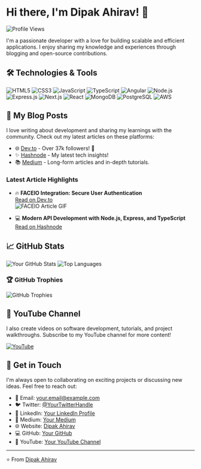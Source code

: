 # Hi there, I'm Dipak Ahirav! 👋

![Profile Views](https://komarev.com/ghpvc/?username=Dipak-Ahirav&color=blue)

I'm a passionate developer with a love for building scalable and efficient applications. I enjoy sharing my knowledge and experiences through blogging and open-source contributions.

## 🛠️ Technologies & Tools

![HTML5](https://img.shields.io/badge/HTML5-E34F26?style=for-the-badge&logo=html5&logoColor=white)
![CSS3](https://img.shields.io/badge/CSS3-1572B6?style=for-the-badge&logo=css3&logoColor=white)
![JavaScript](https://img.shields.io/badge/JavaScript-323330?style=for-the-badge&logo=javascript&logoColor=F7DF1E)
![TypeScript](https://img.shields.io/badge/TypeScript-007ACC?style=for-the-badge&logo=typescript&logoColor=white)
![Angular](https://img.shields.io/badge/Angular-DD0031?style=for-the-badge&logo=angular&logoColor=white)
![Node.js](https://img.shields.io/badge/Node.js-339933?style=for-the-badge&logo=nodedotjs&logoColor=white)
![Express.js](https://img.shields.io/badge/Express.js-000000?style=for-the-badge&logo=express&logoColor=white)
![Next.js](https://img.shields.io/badge/Next.js-000000?style=for-the-badge&logo=nextdotjs&logoColor=white)
![React](https://img.shields.io/badge/React-61DAFB?style=for-the-badge&logo=react&logoColor=white)
![MongoDB](https://img.shields.io/badge/MongoDB-47A248?style=for-the-badge&logo=mongodb&logoColor=white)
![PostgreSQL](https://img.shields.io/badge/PostgreSQL-336791?style=for-the-badge&logo=postgresql&logoColor=white)
![AWS](https://img.shields.io/badge/AWS-232F3E?style=for-the-badge&logo=amazonaws&logoColor=white)

## 🚀 My Blog Posts

I love writing about development and sharing my learnings with the community. Check out my latest articles on these platforms:

- 🌐 [Dev.to](https://dev.to/dipakahirav) - Over 37k followers! 🎉
- ✨ [Hashnode](https://hashnode.com/@dipakahirav) - My latest tech insights!
- 📚 [Medium](https://medium.com/@dipaksahirav) - Long-form articles and in-depth tutorials.

### Latest Article Highlights

- 🔥 **FACEIO Integration: Secure User Authentication**  
  [Read on Dev.to](https://dev.to/dipakahirav/faceio-integration-secure-user-authentication)  
  ![FACEIO Article GIF](https://path/to/your/gif.gif)

- 💻 **Modern API Development with Node.js, Express, and TypeScript**  
  [Read on Hashnode](https://hashnode.com/@dipakahirav/modern-api-development-with-nodejs-express-typescript)

## 📈 GitHub Stats

![Your GitHub Stats](https://github-readme-stats.vercel.app/api?username=Dipak-Ahirav&show_icons=true&theme=radical)
![Top Languages](https://github-readme-stats.vercel.app/api/top-langs/?username=Dipak-Ahirav&layout=compact&theme=radical)

### 🏆 GitHub Trophies
![GitHub Trophies](https://github-profile-trophy.vercel.app/?username=Dipak-Ahirav&theme=radical&no-frame=true&margin-w=15&margin-h=15)

## 🎥 YouTube Channel

I also create videos on software development, tutorials, and project walkthroughs. Subscribe to my YouTube channel for more content!

[![YouTube](https://img.shields.io/badge/YouTube-FF0000?style=for-the-badge&logo=youtube&logoColor=white)](https://www.youtube.com/@DevDivewithDipak)

## 📝 Get in Touch

I'm always open to collaborating on exciting projects or discussing new ideas. Feel free to reach out:

- 📧 Email: [your.email@example.com](mailto:dipaksahirav@gmail.com)
- 🐦 Twitter: [@YourTwitterHandle](https://x.com/DipakAhirav)
- 💼 LinkedIn: [Your LinkedIn Profile](https://www.linkedin.com/in/dipak-ahirav-606bba128/)
- 📝 Medium: [Your Medium](https://medium.com/@dipaksahirav)
- 🌐 Website: [Dipak Ahirav](https://my-portfolio-beta-orpin-29.vercel.app/)
- 💻 GitHub: [Your GitHub](https://github.com/Dipak-Ahirav)
- 🎥 YouTube: [Your YouTube Channel](https://www.youtube.com/@DevDivewithDipak)
---

⭐️ From [Dipak Ahirav](https://github.com/Dipak-Ahirav)
